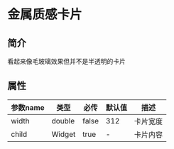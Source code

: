 # 金属质感卡片

## 简介
看起来像毛玻璃效果但并不是半透明的卡片

## 属性

| 参数name | 类型     | 必传    | 默认值 | 描述   |
|--------|--------|-------|-----|------|
| width  | double | false | 312 | 卡片宽度 |
| child  | Widget | true  | -   | 卡片内容 |

